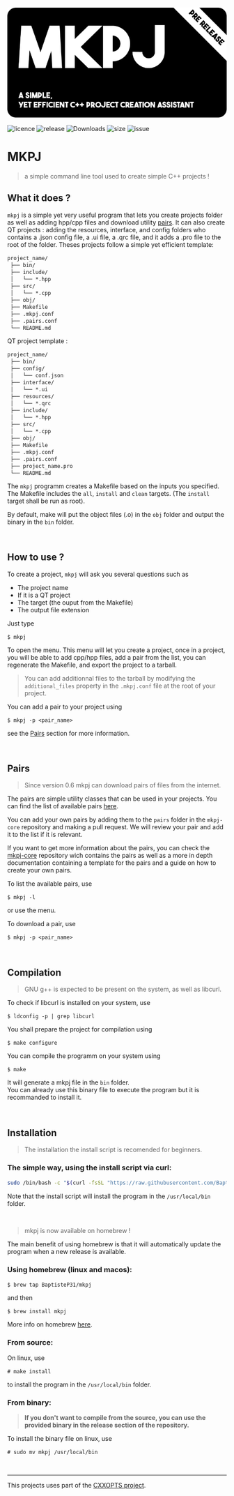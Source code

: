 ![mkpj](mkpj_768.png)


![licence](https://img.shields.io/github/license/BaptisteP31/mkpj)
![release](https://img.shields.io/github/v/release/BaptisteP31/mkpj?include_prereleases)
![Downloads](https://img.shields.io/github/downloads/BaptisteP31/mkpj/total)
![size](https://img.shields.io/github/languages/code-size/BaptisteP31/mkpj)
![issue](https://img.shields.io/github/issues-raw/BaptisteP31/mkpj)

# MKPJ
> a simple command line tool used to create simple C++ projects !

## What it does ?

`mkpj` is a simple yet very useful program that lets you create projects folder as well as adding hpp/cpp files and download utility [pairs](##pairs).
It can also create QT projects : adding the resources, interface, and config folders who contains a .json config file, a .ui file, a .qrc file, and it adds a .pro file to the root of the folder.
Theses projects follow a simple yet efficient template:

```
project_name/
 ├── bin/
 ├── include/
 │   └── *.hpp
 ├── src/
 │   └── *.cpp
 ├── obj/
 ├── Makefile
 ├── .mkpj.conf
 ├── .pairs.conf
 └── README.md
```


QT project template :
```
project_name/
 ├── bin/
 ├── config/
 │   └── conf.json
 ├── interface/
 │   └── *.ui
 ├── resources/
 │   └── *.qrc
 ├── include/
 │   └── *.hpp
 ├── src/
 │   └── *.cpp
 ├── obj/
 ├── Makefile
 ├── .mkpj.conf
 ├── .pairs.conf
 ├── project_name.pro
 └── README.md
 ```

The `mkpj` programm creates a Makefile based on the inputs you specified.  
The Makefile includes the `all`, `install` and `clean` targets. (The `install` target shall be run as root).

By default, make will put the object files (.o) in the `obj` folder and output the binary in the `bin` folder.

<br>

## How to use ?

To create a project, `mkpj` will ask you several questions such as
- The project name
- If it is a QT project
- The target (the ouput from the Makefile)
- The output file extension 

Just type
```
$ mkpj
```
To open the menu.
This menu will let you create a project, once in a project, you will be able to add cpp/hpp files, add a pair from the list, you can regenerate the Makefile, and export the project to a tarball.
> You can add additionnal files to the tarball by modifying the `additional_files` property in the `.mkpj.conf` file at the root of your project.

You can add a pair to your project using
```
$ mkpj -p <pair_name>
```
see the [Pairs](##pairs) section for more information.

<br>

## Pairs
> Since version 0.6 mkpj can download pairs of files from the internet.  

The pairs are simple utility classes that can be used in your projects.
You can find the list of available pairs [here](https://github.com/BaptisteP31/mkpj-core/tree/main/pairs).  

You can add your own pairs by adding them to the `pairs` folder in the `mkpj-core` repository and making a pull request. We will review your pair and add it to the list if it is relevant.

If you want to get more information about the pairs, you can check the [mkpj-core](https://github.com/BaptisteP31/mkpj-core) repository wich contains the pairs as well as a more in depth documentation containing a template for the pairs and a guide on how to create your own pairs.  

To list the available pairs, use
```
$ mkpj -l
```
or use the menu.

To download a pair, use
```
$ mkpj -p <pair_name>
``` 

<br>

## Compilation
> GNU g++ is expected to be present on the system, as well as libcurl.  


To check if libcurl is installed on your system, use
```
$ ldconfig -p | grep libcurl
```

You shall prepare the project for compilation using
```
$ make configure
```

You can compile the programm on your system using
```
$ make
```
It will generate a mkpj file in the `bin` folder.  
You can already use this binary file to execute the program but it is recommanded to install it.  

<br>

## Installation

> The installation the install script is recomended for beginners.

### The simple way, using the install script via curl:
```bash
sudo /bin/bash -c "$(curl -fsSL "https://raw.githubusercontent.com/BaptisteP31/mkpj/main/install.sh")"
```
Note that the install script will install the program in the `/usr/local/bin` folder.

<br>

> mkpj is now available on homebrew !

The main benefit of using homebrew is that it will automatically update the program when a new release is available.

### Using homebrew (linux and macos):
```
$ brew tap BaptisteP31/mkpj
```
and then
```
$ brew install mkpj
```
More info on homebrew [here](https://brew.sh/).

### From source:  
On linux, use
```
# make install
```
to install the program in the `/usr/local/bin` folder.

### From binary:
> **If you don't want to compile from the source, you can use the provided binary in the release section of the repository.**  

To install the binary file on linux, use
```
# sudo mv mkpj /usr/local/bin
```

<br>

---
This projects uses part of the [CXXOPTS project](https://github.com/jarro2783/cxxopts).
